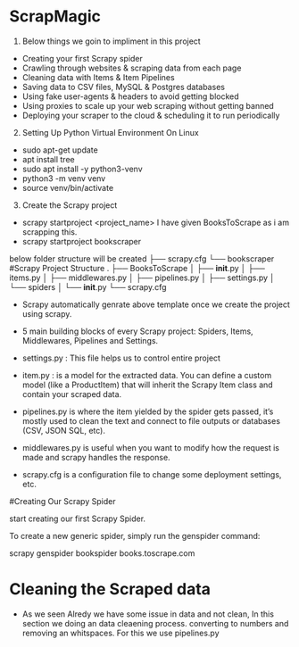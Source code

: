 # ScrapMagic

1. Below things we goin to impliment in this project 
* Creating your first Scrapy spider
* Crawling through websites & scraping data from each page
* Cleaning data with Items & Item Pipelines
* Saving data to CSV files, MySQL & Postgres databases
* Using fake user-agents & headers to avoid getting blocked
* Using proxies to scale up your web scraping without getting banned
* Deploying your scraper to the cloud & scheduling it to run periodically


2. Setting Up Python Virtual Environment On Linux
* sudo apt-get update
* apt install tree
* sudo apt install -y python3-venv
* python3 -m venv venv
* source venv/bin/activate

3. Create the Scrapy project

* scrapy startproject <project_name>  I have given BooksToScrape  as i am scrapping this.
* scrapy startproject bookscraper

below folder structure will be created
├── scrapy.cfg
└── bookscraper
#Scrapy Project Structure
.
├── BooksToScrape
│   ├── __init__.py
│   ├── items.py
│   ├── middlewares.py
│   ├── pipelines.py
│   ├── settings.py
│   └── spiders
│       └── __init__.py
└── scrapy.cfg

* Scrapy automatically genrate above template once we create the project using scrapy.
* 5 main building blocks of every Scrapy project: Spiders, Items, Middlewares, Pipelines and Settings.

* settings.py : This file helps us to control entire project

* item.py : is a model for the extracted data. You can define a custom model (like a ProductItem) that will inherit the Scrapy Item class and contain your scraped data.

* pipelines.py is where the item yielded by the spider gets passed, it’s mostly used to clean the text and connect to file outputs or databases (CSV, JSON SQL, etc).

* middlewares.py is useful when you want to modify how the request is made and scrapy handles the response.

* scrapy.cfg is a configuration file to change some deployment settings, etc.


#Creating Our Scrapy Spider

start creating our first Scrapy Spider.

To create a new generic spider, simply run the genspider command:

scrapy genspider bookspider books.toscrape.com


# Cleaning the Scraped data
* As we seen Alredy we have some issue in data and not clean, In this section we doing an data cleaening process. converting to numbers and removing an whitspaces. For this we use pipelines.py




